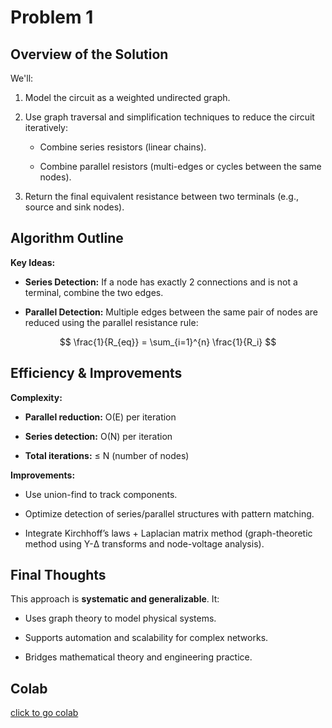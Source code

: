 # Problem 1

##  Overview of the Solution
We'll:

1) Model the circuit as a weighted undirected graph.

2) Use graph traversal and simplification techniques to reduce the circuit iteratively:

   * Combine series resistors (linear chains).

   * Combine parallel resistors (multi-edges or cycles between the same nodes).

3) Return the final equivalent resistance between two terminals (e.g., source and sink nodes).


##  Algorithm Outline
**Key Ideas:**

* **Series Detection:** If a node has exactly 2 connections and is not a terminal, combine the two edges.

* **Parallel Detection:** Multiple edges between the same pair of nodes are reduced using the parallel resistance rule:

$$
\frac{1}{R_{eq}} = \sum_{i=1}^{n} \frac{1}{R_i}
$$

 
 

## Efficiency & Improvements

**Complexity:**

* **Parallel reduction:** O(E) per iteration

* **Series detection:** O(N) per iteration

* **Total iterations:** ≤ N (number of nodes)

**Improvements:**

* Use union-find to track components.

* Optimize detection of series/parallel structures with pattern matching.

* Integrate Kirchhoff’s laws + Laplacian matrix method (graph-theoretic method using Y-Δ transforms and node-voltage analysis).

## Final Thoughts
This approach is **systematic and generalizable**. It:

* Uses graph theory to model physical systems.

* Supports automation and scalability for complex networks.

* Bridges mathematical theory and engineering practice.



## Colab

[click to go colab](https://colab.research.google.com/drive/1vy_Iklm1AUIEgzHl_PPTnKtVMbs_9GzY?usp=sharing)